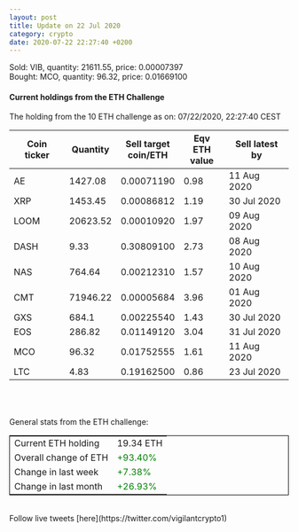 ```yaml
---
layout: post
title: Update on 22 Jul 2020
category: crypto
date: 2020-07-22 22:27:40 +0200
---
```

<!-- Global site tag (gtag.js) - Google Analytics -->
<script async src="https://www.googletagmanager.com/gtag/js?id=UA-103831149-5"></script>
<script>
  window.dataLayer = window.dataLayer || [];
  function gtag(){dataLayer.push(arguments);}
  gtag('js', new Date());

  gtag('config', 'UA-103831149-5');
</script>
Sold: VIB, quantity:     21611.55, price:   0.00007397<br>Bought: MCO, quantity:        96.32, price:   0.01669100<br>

#### Current holdings from the ETH Challenge

The holding from the 10 ETH challenge as on: 07/22/2020, 22:27:40 CEST

|Coin ticker|Quantity|Sell target<br>coin/ETH|Eqv ETH<br>value|Sell latest by|
|-----------|--------|-----------|-----------|--------------|
AE|1427.08|  0.00071190|0.98|11 Aug 2020|
XRP|1453.45|  0.00086812|1.19|30 Jul 2020|
LOOM|20623.52|  0.00010920|1.97|09 Aug 2020|
DASH|9.33|  0.30809100|2.73|08 Aug 2020|
NAS|764.64|  0.00212310|1.57|10 Aug 2020|
CMT|71946.22|  0.00005684|3.96|01 Aug 2020|
GXS|684.1|  0.00225540|1.43|30 Jul 2020|
EOS|286.82|  0.01149120|3.04|31 Jul 2020|
MCO|96.32|  0.01752555|1.61|11 Aug 2020|
LTC|4.83|  0.19162500|0.86|23 Jul 2020|

<br>
<br>
<br>
General stats from the ETH challenge:

<table style="border:1px solid black;margin-left:auto;margin-right:auto;">
	<tbody>
	<tr>
		<td>Current ETH holding</td>
		<td>     19.34 ETH</td>
	</tr>
	<tr>
		<td>Overall change of ETH</td>
		<td><font color="green">+93.40%</font></td>
	</tr>
	<tr>
		<td>Change in last week</td>
		<td><font color="green">+7.38%</font></td>
	</tr>
	<tr>
		<td>Change in last month</td>
		<td><font color="green">+26.93%</font></td>
	</tr>
	</tbody>
</table>

<br>
Follow live tweets [here](https://twitter.com/vigilantcrypto1)
<br>
<br>